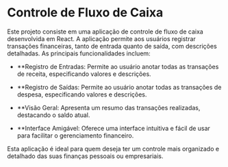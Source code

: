 # Controle de Fluxo de Caixa

Este projeto consiste em uma aplicação de controle de fluxo de caixa desenvolvida em React. A aplicação permite aos usuários registrar transações financeiras, tanto de entrada quanto de saída, com descrições detalhadas. As principais funcionalidades incluem:

- **Registro de Entradas: Permite ao usuário anotar todas as transações de receita, especificando valores e descrições.

- **Registro de Saídas: Permite ao usuário anotar todas as transações de despesa, especificando valores e descrições.

- **Visão Geral: Apresenta um resumo das transações realizadas, destacando o saldo atual.

- **Interface Amigável: Oferece uma interface intuitiva e fácil de usar para facilitar o gerenciamento financeiro.

Esta aplicação é ideal para quem deseja ter um controle mais organizado e detalhado das suas finanças pessoais ou empresariais.


